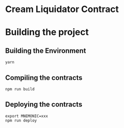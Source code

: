 Cream Liquidator Contract
===

# Building the project

## Building the Environment

```shell
yarn
```

## Compiling the contracts

```shell
npm run build
```

## Deploying the contracts

```shell
export MNEMONIC=xxx
npm run deploy
```